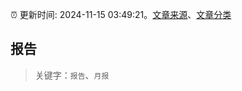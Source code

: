 :alarm_clock: 更新时间: 2024-11-15 03:49:21。[文章来源](/README.md)、[文章分类](/TAGS.md)

## 报告


> 关键字：`报告`、`月报`



